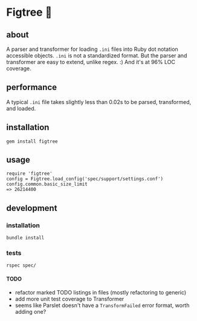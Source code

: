 # Figtree 🌳
## about
A parser and transformer for loading `.ini` files into Ruby dot notation accessible objects. `.ini` is not a standardized format. But the parser and transformer are easy to extend, unlike regex. :) And it's at 96% LOC coverage.

## performance
A typical `.ini` file takes slightly less than 0.02s to be parsed, transformed, and loaded.

## installation
`gem install figtree`

## usage
    require 'figtree'
    config = Figtree.load_config('spec/support/settings.conf')
    config.common.basic_size_limit
    => 26214400

## development
### installation
`bundle install`

### tests
`rspec spec/`

#### TODO
- refactor marked TODO listings in files (mostly refactoring to generic)
- add more unit test coverage to Transformer
- seems like Parslet doesn't have a `TransformFailed` error format, worth adding one?
